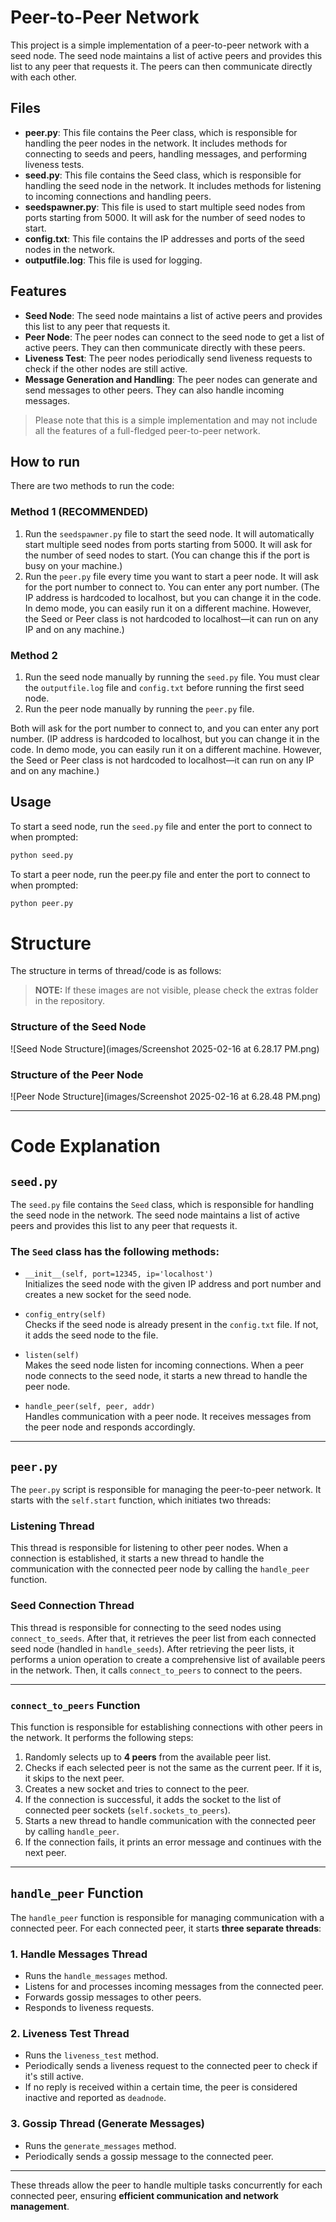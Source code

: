 # Peer-to-Peer Network

This project is a simple implementation of a peer-to-peer network with a seed node. The seed node maintains a list of active peers and provides this list to any peer that requests it. The peers can then communicate directly with each other.

## Files

- **peer.py**: This file contains the Peer class, which is responsible for handling the peer nodes in the network. It includes methods for connecting to seeds and peers, handling messages, and performing liveness tests.
- **seed.py**: This file contains the Seed class, which is responsible for handling the seed node in the network. It includes methods for listening to incoming connections and handling peers.
- **seedspawner.py**: This file is used to start multiple seed nodes from ports starting from 5000. It will ask for the number of seed nodes to start.
- **config.txt**: This file contains the IP addresses and ports of the seed nodes in the network.
- **outputfile.log**: This file is used for logging.

## Features

- **Seed Node**: The seed node maintains a list of active peers and provides this list to any peer that requests it.
- **Peer Node**: The peer nodes can connect to the seed node to get a list of active peers. They can then communicate directly with these peers.
- **Liveness Test**: The peer nodes periodically send liveness requests to check if the other nodes are still active.
- **Message Generation and Handling**: The peer nodes can generate and send messages to other peers. They can also handle incoming messages.

> Please note that this is a simple implementation and may not include all the features of a full-fledged peer-to-peer network.

## How to run

There are two methods to run the code:

### Method 1 (RECOMMENDED)

1. Run the `seedspawner.py` file to start the seed node. It will automatically start multiple seed nodes from ports starting from 5000. It will ask for the number of seed nodes to start. (You can change this if the port is busy on your machine.)
2. Run the `peer.py` file every time you want to start a peer node. It will ask for the port number to connect to. You can enter any port number. (The IP address is hardcoded to localhost, but you can change it in the code. In demo mode, you can easily run it on a different machine. However, the Seed or Peer class is not hardcoded to localhost—it can run on any IP and on any machine.)

### Method 2

1. Run the seed node manually by running the `seed.py` file. You must clear the `outputfile.log` file and `config.txt` before running the first seed node.
2. Run the peer node manually by running the `peer.py` file.

Both will ask for the port number to connect to, and you can enter any port number. (IP address is hardcoded to localhost, but you can change it in the code. In demo mode, you can easily run it on a different machine. However, the Seed or Peer class is not hardcoded to localhost—it can run on any IP and on any machine.)

## Usage

To start a seed node, run the `seed.py` file and enter the port to connect to when prompted:

```bash
python seed.py
```
To start a peer node, run the peer.py file and enter the port to connect to when prompted:
```bash
python peer.py
```
# Structure

The structure in terms of thread/code is as follows:

> **NOTE:** If these images are not visible, please check the extras folder in the repository.

### Structure of the Seed Node
![Seed Node Structure](images/Screenshot 2025-02-16 at 6.28.17 PM.png)

### Structure of the Peer Node
![Peer Node Structure](images/Screenshot 2025-02-16 at 6.28.48 PM.png)

---

# Code Explanation

## `seed.py`

The `seed.py` file contains the `Seed` class, which is responsible for handling the seed node in the network. The seed node maintains a list of active peers and provides this list to any peer that requests it.

### The `Seed` class has the following methods:

- `__init__(self, port=12345, ip='localhost')`  
  Initializes the seed node with the given IP address and port number and creates a new socket for the seed node.

- `config_entry(self)`  
  Checks if the seed node is already present in the `config.txt` file. If not, it adds the seed node to the file.

- `listen(self)`  
  Makes the seed node listen for incoming connections. When a peer node connects to the seed node, it starts a new thread to handle the peer node.

- `handle_peer(self, peer, addr)`  
  Handles communication with a peer node. It receives messages from the peer node and responds accordingly.

---

## `peer.py`

The `peer.py` script is responsible for managing the peer-to-peer network. It starts with the `self.start` function, which initiates two threads:

### **Listening Thread**
This thread is responsible for listening to other peer nodes. When a connection is established, it starts a new thread to handle the communication with the connected peer node by calling the `handle_peer` function.

### **Seed Connection Thread**
This thread is responsible for connecting to the seed nodes using `connect_to_seeds`. After that, it retrieves the peer list from each connected seed node (handled in `handle_seeds`). After retrieving the peer lists, it performs a union operation to create a comprehensive list of available peers in the network. Then, it calls `connect_to_peers` to connect to the peers.

---

### `connect_to_peers` Function
This function is responsible for establishing connections with other peers in the network. It performs the following steps:

1. Randomly selects up to **4 peers** from the available peer list.
2. Checks if each selected peer is not the same as the current peer. If it is, it skips to the next peer.
3. Creates a new socket and tries to connect to the peer.
4. If the connection is successful, it adds the socket to the list of connected peer sockets (`self.sockets_to_peers`).
5. Starts a new thread to handle communication with the connected peer by calling `handle_peer`.
6. If the connection fails, it prints an error message and continues with the next peer.

---

## `handle_peer` Function
The `handle_peer` function is responsible for managing communication with a connected peer. For each connected peer, it starts **three separate threads**:

### **1. Handle Messages Thread**
- Runs the `handle_messages` method.
- Listens for and processes incoming messages from the connected peer.
- Forwards gossip messages to other peers.
- Responds to liveness requests.

### **2. Liveness Test Thread**
- Runs the `liveness_test` method.
- Periodically sends a liveness request to the connected peer to check if it's still active.
- If no reply is received within a certain time, the peer is considered inactive and reported as `deadnode`.

### **3. Gossip Thread (Generate Messages)**
- Runs the `generate_messages` method.
- Periodically sends a gossip message to the connected peer.

---

These threads allow the peer to handle multiple tasks concurrently for each connected peer, ensuring **efficient communication and network management**.


